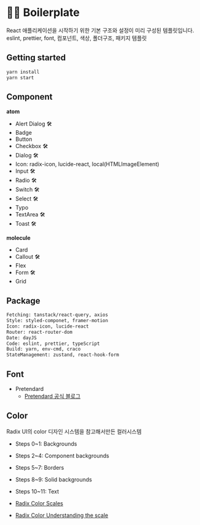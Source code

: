 # 👨‍💻 Boilerplate

React 애플리케이션을 시작하기 위한 기본 구조와 설정이 미리 구성된 템플릿입니다. <br>
eslint, prettier, font, 컴포넌트, 색상, 폴더구조, 패키지 템플릿

## Getting started

```sh
yarn install
yarn start
```

## Component

**atom**

- Alert Dialog 🛠️
- Badge
- Button
- Checkbox 🛠️
- Dialog 🛠️
- Icon: radix-icon, lucide-react, local(HTMLImageElement)
- Input 🛠️
- Radio 🛠️
- Switch 🛠️
- Select 🛠️
- Typo
- TextArea 🛠️
- Toast 🛠️

**molecule**

- Card
- Callout 🛠️
- Flex
- Form 🛠️
- Grid

## Package

```sh
Fetching: tanstack/react-query, axios
Style: styled-componet, framer-motion
Icon: radix-icon, lucide-react
Router: react-router-dom
Date: dayJS
Code: eslint, prettier, typeScript
Build: yarn, env-cmd, craco
StateManagement: zustand, react-hook-form
```

## Font

- Pretendard
  - [Pretendard 공식 블로그](https://cactus.tistory.com/306)

## Color

Radix UI의 color 디자인 시스템을 참고해서만든 컬러시스템

- Steps 0~1: Backgrounds
- Steps 2~4: Component backgrounds
- Steps 5~7: Borders
- Steps 8~9: Solid backgrounds
- Steps 10~11: Text

- [Radix Color Scales](https://www.radix-ui.com/colors/docs/palette-composition/scales)
- [Radix Color Understanding the scale](https://www.radix-ui.com/colors/docs/palette-composition/understanding-the-scale#steps-35-component-backgrounds)
